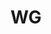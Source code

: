 ---
title: WG
description: List of fields exported together with basic flow fields on interface by WG plugin.    
fields: 
  -
    name: "WG_CONF_LEVEL"
    type: "uint8"
    ipfix: "8057/1100"
    value: " 	level of confidence that the flow record is a WireGuard tunnel"
  -
    name: "WG_SRC_PEER"
    type: "uint32"
    ipfix: "8057/1101"
    value: " 	ephemeral SRC peer identifier"
  -
    name: "WG_DST_PEER"
    type: "uint32"
    ipfix: "8057/1102"
    value: " 	ephemeral DST peer identifier"

---